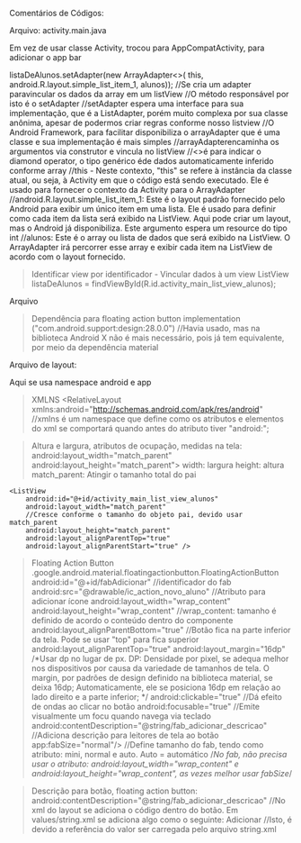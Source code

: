 Comentários de Códigos:



Arquivo: activity.main.java

Em vez de usar classe Activity, trocou para AppCompatActivity, para adicionar o app bar

listaDeAlunos.setAdapter(new ArrayAdapter<>(
        this,
        android.R.layout.simple_list_item_1,
        alunos));
        //Se cria um adapter paravincular os dados da array em um listView
        //O método responsável por isto é o setAdapter
        //setAdapter espera uma interface para sua implementação, que é a ListAdapter, porém muito complexa por sua classe anônima, apesar de podermos criar regras conforme nosso listview
        //O Android Framework, para facilitar disponibiliza o arrayAdapter que é uma classe e sua implementação é mais simples
        //arrayAdapterencaminha os argumentos via construtor e vincula no listView
        //<>é para indicar o  diamond operator, o tipo genérico éde dados  automaticamente inferido conforme array
        //this - Neste contexto, "this" se refere à instância da classe atual, ou seja, à Activity em que o código está sendo executado. Ele é usado para fornecer o contexto da Activity para o ArrayAdapter
        //android.R.layout.simple_list_item_1: Este é o layout padrão fornecido pelo Android para exibir um único item em uma lista. Ele é usado para definir como cada item da lista será exibido na ListView. Aqui pode criar um layout, mas o Android já disponibiliza. Este argumento espera um resource do tipo int
        //alunos: Este é o array ou lista de dados que será exibido na ListView. O ArrayAdapter irá percorrer esse array e exibir cada item na ListView de acordo com o layout fornecido.

>Identificar view por identificador - Vincular dados à um view
ListView listaDeAlunos = findViewById(R.id.activity_main_list_view_alunos);

Arquivo 

>Dependência para floating action button
implementation  ("com.android.support:design:28.0.0")
//Havia usado, mas na biblioteca Android X não é mais necessário, pois já tem equivalente, por meio da dependência material

Arquivo de layout:

Aqui se usa namespace android e app

>XMLNS 
<RelativeLayout xmlns:android="http://schemas.android.com/apk/res/android"
//xmlns é um namespace que define como os atributos e elementos do xml se comportará quando antes do atributo tiver "android:";

>Altura e largura, atributos de ocupação, medidas na tela:
android:layout_width="match_parent"
android:layout_height="match_parent">
width: largura
height: altura
match_parent: Atingir o tamanho total do pai


    <ListView
        android:id="@+id/activity_main_list_view_alunos"
        android:layout_width="match_parent"
        //Cresce conforme o tamanho do objeto pai, devido usar match_parent
        android:layout_height="match_parent"
        android:layout_alignParentTop="true"
        android:layout_alignParentStart="true" />


>Floating Action Button
.google.android.material.floatingactionbutton.FloatingActionButton
        android:id="@+id/fabAdicionar"
        //identificador do fab
        android:src="@drawable/ic_action_novo_aluno"
        //Atributo para adicionar ícone
        android:layout_width="wrap_content"
        android:layout_height="wrap_content"
        //wrap_content: tamanho é definido de acordo o conteúdo dentro do componente
        android:layout_alignParentBottom="true"
        //Botão fica na parte inferior da tela. Pode se usar "top" para fica superior
        android:layout_alignParentTop="true"
        android:layout_margin="16dp" 
        /*Usar dp no lugar de px. DP: Densidade por pixel, se adequa melhor nos dispositivos por causa da variedade de tamanhos de tela. O margin, por padrões de design definido na biblioteca material, se deixa 16dp; Automaticamente, ele se posiciona 16dp em relação ao lado direito e a parte inferior; */
            android:clickable="true"
            //Dá efeito de ondas ao clicar no botão
android:focusable="true"
//Emite visualmente um focu quando navega via teclado
        android:contentDescription="@string/fab_adicionar_descricao" 
        //Adiciona descrição para leitores de tela ao botão
        app:fabSize="normal"/>
        //Define tamanho do fab, tendo como atributo: mini, normal e auto. Auto = automático
/*No fab, não precisa usar o atributo: android:layout_width="wrap_content" e android:layout_height="wrap_content", as vezes melhor usar fabSize*/


>Descrição para botão, floating action button:
android:contentDescription="@string/fab_adicionar_descricao" 
//No xml do layout se adiciona o código dentro do botão. Em values/string.xml se adiciona algo como o seguinte:
<string name="fab_adicionar_descricao">Adicionar</string>
//Isto, é devido a referência do valor ser carregada pelo arquivo string.xml
